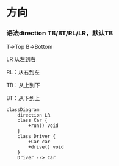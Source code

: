 # 方向 
### 语法direction TB/BT/RL/LR，默认TB
T=>Top
B=>Bottom

LR 从左到右

RL：从右到左

TB：从上到下

BT：从下到上

```mermaid
classDiagram
    direction LR
    class Car {
        +run() void
    }
    class Driver {
        +Car car
        +drive() void
    }
    Driver --> Car
```